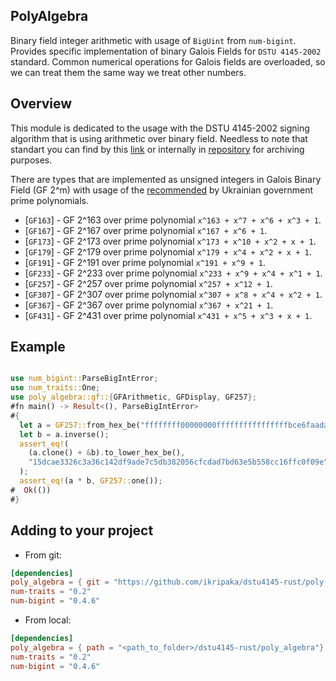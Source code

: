 ## PolyAlgebra 

Binary field integer arithmetic with usage of `BigUint` from `num-bigint`.
Provides specific implementation of binary Galois Fields for `DSTU 4145-2002` standard.
Common numerical operations for Galois fields are overloaded, so we can treat them the same way we treat other numbers.

## Overview

This module is dedicated to the usage with the DSTU 4145-2002 signing algorithm that is using arithmetic over binary field. Needless to note that standart you can find by this [link](https://www.ksv.biz.ua/GOST/DSTY_ALL/DSTU2/dstu_4145-2002.pdf) or internally in [repository](../assets/dstu_4145-2002.pdf) for archiving purposes.

There are types that are implemented as unsigned integers in Galois Binary Field (GF 2^m) with usage of the [recommended](https://zakon.rada.gov.ua/laws/show/z1399-12#n4) by Ukrainian government prime polynomials.
* [`GF163`] - GF 2^163 over prime polynomial `x^163 + x^7 + x^6 + x^3 + 1`.
* [`GF167`] - GF 2^167 over prime polynomial `x^167 + x^6 + 1`.
* [`GF173`] - GF 2^173 over prime polynomial `x^173 + x^10 + x^2 + x + 1`.
* [`GF179`] - GF 2^179 over prime polynomial `x^179 + x^4 + x^2 + x + 1`.
* [`GF191`] - GF 2^191 over prime polynomial `x^191 + x^9 + 1`.
* [`GF233`] - GF 2^233 over prime polynomial `x^233 + x^9 + x^4 + x^1 + 1`.
* [`GF257`] - GF 2^257 over prime polynomial `x^257 + x^12 + 1`.
* [`GF307`] - GF 2^307 over prime polynomial `x^307 + x^8 + x^4 + x^2 + 1`.
* [`GF367`] - GF 2^367 over prime polynomial `x^367 + x^21 + 1`.
* [`GF431`] - GF 2^431 over prime polynomial `x^431 + x^5 + x^3 + x + 1`.

## Example 
```rust

use num_bigint::ParseBigIntError;
use num_traits::One;
use poly_algebra::gf::{GFArithmetic, GFDisplay, GF257};
#fn main() -> Result<(), ParseBigIntError>
#{
  let a = GF257::from_hex_be("ffffffff00000000ffffffffffffffffbce6faada7179e84f3b9cac2fc632551")?;
  let b = a.inverse();
  assert_eq!(
    (a.clone() + &b).to_lower_hex_be(),
    "15dcae3326c3a36c142df9ade7c5db382056cfcdad7bd63e5b558cc16ffc0f09e"
  );
  assert_eq!(a * b, GF257::one());
#  Ok(())
#}

```

## Adding to your project

* From git: 
```toml
[dependencies]
poly_algebra = { git = "https://github.com/ikripaka/dstu4145-rust/poly-algebra"}
num-traits = "0.2"
num-bigint = "0.4.6"
```

* From local:
```toml
[dependencies]
poly_algebra = { path = "<path_to_folder>/dstu4145-rust/poly_algebra"}
num-traits = "0.2"
num-bigint = "0.4.6"
```
